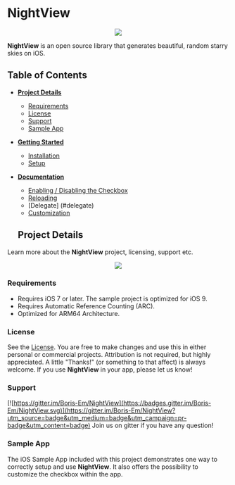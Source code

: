 # NightView

<p align="center"><img src="https://s32.postimg.org/6w9jyums5/Night_View.jpg"/></p>	

**NightView** is an open source library that generates beautiful, random starry skies on iOS.  

## Table of Contents

* [**Project Details**](#project-details)  
  * [Requirements](#requirements)
  * [License](#license)
  * [Support](#support)
  * [Sample App](#sample-app)
* [**Getting Started**](#getting-started)
  * [Installation](#installation)
  * [Setup](#setup)
* [**Documentation**](#documentation)
  * [Enabling / Disabling the Checkbox](#enabling--disabling-the-checkbox) 
  * [Reloading](#reloading)
  * [Delegate] (#delegate)
  * [Customization](#customization)
 
  
  ## Project Details
Learn more about the **NightView** project, licensing, support etc.

<p align="center"><img src="https://s31.postimg.org/tn5o1yikb/Night_View_i_Phone.jpg"/></p>

### Requirements
 - Requires iOS 7 or later. The sample project is optimized for iOS 9.
 - Requires Automatic Reference Counting (ARC).
 - Optimized for ARM64 Architecture.

 ### License
See the [License](https://github.com/Boris-Em/NightView/blob/master/LICENSE). You are free to make changes and use this in either personal or commercial projects. Attribution is not required, but highly appreciated. A little "Thanks!" (or something to that affect) is always welcome. If you use **NightView** in your app, please let us know!

### Support
[![https://gitter.im/Boris-Em/NightView](https://badges.gitter.im/Boris-Em/NightView.svg)](https://gitter.im/Boris-Em/NightView?utm_source=badge&utm_medium=badge&utm_campaign=pr-badge&utm_content=badge) Join us on gitter if you have any question!

### Sample App
The iOS Sample App included with this project demonstrates one way to correctly setup and use **NightView**. It also offers the possibility to customize the checkbox within the app.

